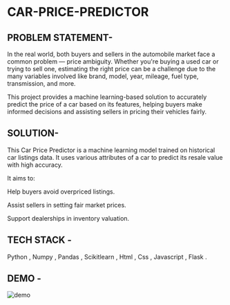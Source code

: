 # CAR-PRICE-PREDICTOR
## PROBLEM STATEMENT-

In the real world, both buyers and sellers in the automobile market face a common problem — price ambiguity. Whether you're buying a used car or trying to sell one, estimating the right price can be a challenge due to the many variables involved like brand, model, year, mileage, fuel type, transmission, and more.

This project provides a machine learning-based solution to accurately predict the price of a car based on its features, helping buyers make informed decisions and assisting sellers in pricing their vehicles fairly.

## SOLUTION- 

This Car Price Predictor is a machine learning model trained on historical car listings data. It uses various attributes of a car to predict its resale value with high accuracy.

It aims to:

Help buyers avoid overpriced listings.

Assist sellers in setting fair market prices.

Support dealerships in inventory valuation.

## TECH STACK - 

Python , Numpy , Pandas , Scikitlearn , Html , Css , Javascript , Flask .

## DEMO - 

![demo](https://github.com/user-attachments/assets/11c4b6c6-8f0b-49d7-a95e-ad9da675743f)
